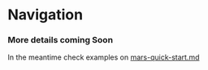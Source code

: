 # Navigation

### More details coming Soon

In the meantime check examples on [mars-quick-start.md](../../welcome/mars-quick-start.md "mention")
